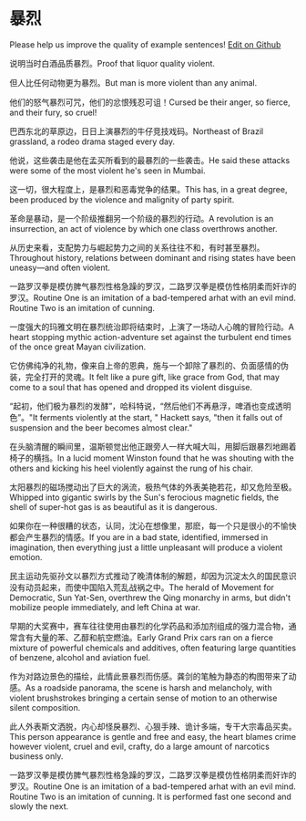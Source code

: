 # 暴烈

Please help us improve the quality of example sentences! [Edit on Github](https://github.com/jiyushe/jiyu-example-sentence-source/blob/main/chinese/baolie.md)

<p><span class="chinese">说明当时白酒品质暴烈。</span><span class="english">Proof that liquor quality violent.</span></p>

<p><span class="chinese">但人比任何动物更为暴烈。</span><span class="english">But man is more violent than any animal.</span></p>

<p><span class="chinese">他们的怒气暴烈可咒，他们的忿恨残忍可诅！</span><span class="english">Cursed be their anger, so fierce, and their fury, so cruel!</span></p>

<p><span class="chinese">巴西东北的草原边，日日上演暴烈的牛仔竞技戏码。</span><span class="english">Northeast of Brazil grassland, a rodeo drama staged every day.</span></p>

<p><span class="chinese">他说，这些袭击是他在孟买所看到的最暴烈的一些袭击。</span><span class="english">He said these attacks were some of the most violent he's seen in Mumbai.</span></p>

<p><span class="chinese">这一切，很大程度上，是暴烈和恶毒党争的结果。</span><span class="english">This has, in a great degree, been produced by the violence and malignity of party spirit.</span></p>

<p><span class="chinese">革命是暴动，是一个阶级推翻另一个阶级的暴烈的行动。</span><span class="english">A revolution is an insurrection, an act of violence by which one class overthrows another.</span></p>

<p><span class="chinese">从历史来看，支配势力与崛起势力之间的关系往往不和，有时甚至暴烈。</span><span class="english">Throughout history, relations between dominant and rising states have been uneasy—and often violent.</span></p>

<p><span class="chinese">一路罗汉拳是模仿脾气暴烈性格急躁的罗汉，二路罗汉拳是模仿性格阴柔而奸诈的罗汉。</span><span class="english">Routine One is an imitation of a bad-tempered arhat with an evil mind. Routine Two is an imitation of cunning.</span></p>

<p><span class="chinese">一度强大的玛雅文明在暴烈统治即将结束时，上演了一场动人心魄的冒险行动。</span><span class="english">A heart stopping mythic action-adventure set against the turbulent end times of the once great Mayan civilization.</span></p>

<p><span class="chinese">它仿佛纯净的礼物，像来自上帝的恩典，施与一个卸除了暴烈的、负面感情的伪装，完全打开的灵魂。</span><span class="english">It felt like a pure gift, like grace from God, that may come to a soul that has opened and dropped its violent disguise.</span></p>

<p><span class="chinese">“起初，他们极为暴烈的发酵”，哈科特说，“然后他们不再悬浮，啤酒也变成透明色”。</span><span class="english">"It ferments violently at the start, " Hackett says, "then it falls out of suspension and the beer becomes almost clear."</span></p>

<p><span class="chinese">在头脑清醒的瞬间里，温斯顿觉出他正跟旁人一样大喊大叫，用脚后跟暴烈地踢着椅子的横挡。</span><span class="english">In a lucid moment Winston found that he was shouting with the others and kicking his heel violently against the rung of his chair.</span></p>

<p><span class="chinese">太阳暴烈的磁场搅动出了巨大的涡流，极热气体的外表美艳若花，却又危险至极。</span><span class="english">Whipped into gigantic swirls by the Sun's ferocious magnetic fields, the shell of super-hot gas is as beautiful as it is dangerous.</span></p>

<p><span class="chinese">如果你在一种很糟的状态，认同，沈沁在想像里，那麽，每一个只是很小的不愉快都会产生暴烈的情感。</span><span class="english">If you are in a bad state, identified, immersed in imagination, then everything just a little unpleasant will produce a violent emotion.</span></p>

<p><span class="chinese">民主运动先驱孙文以暴烈方式推动了晚清体制的解题，却因为沉淀太久的国民意识没有动员起来，而使中国陷入荒乱战祸之中。</span><span class="english">The herald of Movement for Democratic, Sun Yat-Sen, overthrew the Qing monarchy in arms, but didn't mobilize people immediately, and left China at war.</span></p>

<p><span class="chinese">早期的大奖赛中，赛车往往使用由暴烈的化学药品和添加剂组成的强力混合物，通常含有大量的苯、乙醇和航空燃油。</span><span class="english">Early Grand Prix cars ran on a fierce mixture of powerful chemicals and additives, often featuring large quantities of benzene, alcohol and aviation fuel.</span></p>

<p><span class="chinese">作为对路边景色的描绘，此情此景暴烈而伤感。龚剑的笔触为静态的构图带来了动感。</span><span class="english">As a roadside panorama, the scene is harsh and melancholy, with violent brushstrokes bringing a certain sense of motion to an otherwise silent composition.</span></p>

<p><span class="chinese">此人外表斯文洒脱，内心却怪戾暴烈、心狠手辣、诡计多端，专干大宗毒品买卖。</span><span class="english">This person appearance is gentle and free and easy, the heart blames crime however violent, cruel and evil, crafty, do a large amount of narcotics business only.</span></p>

<p><span class="chinese">一路罗汉拳是模仿脾气暴烈性格急躁的罗汉，二路罗汉拳是模仿性格阴柔而奸诈的罗汉。</span><span class="english">Routine One is an imitation of a bad-tempered arhat with an evil mind. Routine Two is an imitation of cunning. It is performed fast one second and slowly the next.</span></p>

